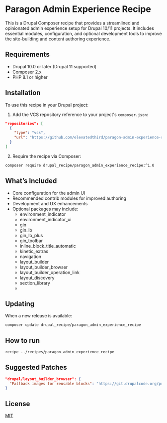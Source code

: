 # Paragon Admin Experience Recipe
This is a Drupal Composer recipe that provides a streamlined and opinionated admin experience setup for Drupal 10/11 projects. It includes essential modules, configuration, and optional development tools to improve the site-building and content authoring experience.

## Requirements
- Drupal 10.0 or later (Drupal 11 supported)
- Composer 2.x
- PHP 8.1 or higher

## Installation
To use this recipe in your Drupal project:

1. Add the VCS repository reference to your project's `composer.json`:
```json
"repositories": [
  {
    "type": "vcs",
    "url": "https://github.com/elevatedthird/paragon-admin-experience-recipe"
  }
]
```

2. Require the recipe via Composer:
```bash
composer require drupal_recipe/paragon_admin_experience_recipe:^1.0
```

## What’s Included
- Core configuration for the admin UI
- Recommended contrib modules for improved authoring
- Development and UX enhancements
- Optional packages may include:
  - environment_indicator
  - environment_indicator_ui
  - gin
  - gin_lb
  - gin_lb_plus
  - gin_toolbar
  - inline_block_title_automatic
  - kinetic_extras
  - navigation
  - layout_builder
  - layout_builder_browser
  - layout_builder_operation_link
  - layout_discovery
  - section_library
  - 
## Updating
When a new release is available:

```bash
composer update drupal_recipe/paragon_admin_experience_recipe
```

## How to run
```bash 
recipe ../recipes/paragon_admin_experience_recipe
```

## Suggested Patches
```.json
"drupal/layout_builder_browser": {
  "Fallback images for reusable blocks": "https://git.drupalcode.org/project/layout_builder_browser/-/merge_requests/28.diff"
}
```

## License

[MIT](LICENSE)
